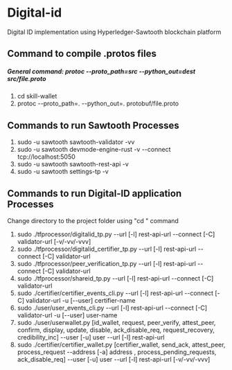 # Digital-id
Digital ID implementation using Hyperledger-Sawtooth blockchain platform

## Command to compile .protos files
##### General command: protoc --proto_path=src --python_out=dest src/file.proto
1. cd skill-wallet
1. protoc --proto_path=. --python_out=. protobuf/file.proto

## Commands to run Sawtooth Processes
1. sudo -u sawtooth sawtooth-validator -vv
1. sudo -u sawtooth devmode-engine-rust -v --connect tcp://localhost:5050
1. sudo -u sawtooth sawtooth-rest-api -v
1. sudo -u sawtooth settings-tp -v

## Commands to run Digital-ID application Processes
Change directory to the project folder using "cd <project-folder-name>" command
1. sudo ./tfprocessor/digitalid_tp.py --url [-l] rest-api-url --connect [-C] validator-url [-v/-vv/-vvv]
1. sudo ./tfprocessor/digitalid_certifier_tp.py --url [-l] rest-api-url --connect [-C] validator-url
1. sudo ./tfprocessor/peer_verification_tp.py --url [-l] rest-api-url --connect [-C] validator-url
1. sudo ./tfprocessor/shareid_tp.py --url [-l] rest-api-url --connect [-C] validator-url
1. sudo ./certifier/certifier_events_cli.py --url [-l] rest-api-url --connect [-C] validator-url -u [--user] certifier-name
1. sudo ./user/user_events_cli.py --url [-l] rest-api-url --connect [-C] validator-url -u [--user] user-name
1. sudo ./user/userwallet.py [id_wallet, request, peer_verify, attest_peer, confirm, display, update, disable, ack_disable_req, request_recovery, credibility_inc] --user [-u] user 
    --url [-l] rest-api-url
1. sudo ./certifier/certifier_wallet.py [certifier_wallet, send_ack, attest_peer, process_request --address [-a] address , 
                                        process_pending_requests, ack_disable_req] 
                                        --user [-u] user
                                        --url [-l] rest-api-url 
                                        [-v/-vv/-vvv]
                                    


